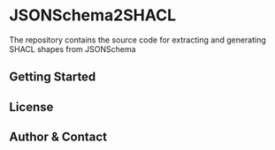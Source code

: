 # JSONSchema2SHACL
The repository contains the source code for extracting and generating SHACL shapes from JSONSchema

## Getting Started 

## License

## Author & Contact
